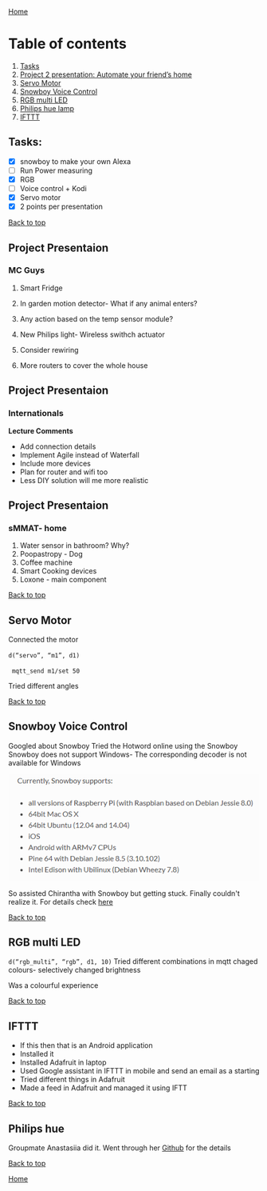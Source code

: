 [Home](https://github.com/AnastasiiaMishchenko/Internationals/blob/master/Rosemary%20Poovattil/Portfolio.md)

# Table of contents

1. [Tasks](#task)
2. [Project 2 presentation: Automate your friend’s home](#pro)
3. [Servo Motor](#motor)
4. [Snowboy Voice Control](#snow)
5. [RGB multi LED](#rgb)
6. [Philips hue lamp](#hue)
7. [IFTTT](#if)

## Tasks: <a name="task"></a>
- [x] snowboy to make your own Alexa
- [ ] Run Power measuring
- [x] RGB
- [ ] Voice control + Kodi
- [x] Servo motor
- [x] 2 points per presentation

<a href="#top">Back to top</a>

## Project Presentaion<a name="pro"></a>
### MC Guys

1. Smart Fridge

2. In garden motion detector- What if any animal enters?

3. Any action based on the temp sensor module?

4. New Philips light- Wireless swithch actuator 

5. Consider rewiring

6. More routers to cover the whole house


## Project Presentaion
### Internationals

**Lecture Comments**
- Add connection details
- Implement Agile instead of Waterfall
- Include more devices
- Plan for router and wifi too
- Less DIY solution will me more realistic 


## Project Presentaion
### sMMAT- home
 1. Water sensor in bathroom? Why?
 2. Poopastropy - Dog 
 3. Coffee machine 
 4. Smart Cooking devices
 5. Loxone - main component
 
 <a href="#top">Back to top</a>
 
 
 ## Servo Motor<a name="motor"></a>

Connected the motor

``d(“servo”, “m1”, d1)``

`` mqtt_send m1/set 50``

Tried different angles

<a href="#top">Back to top</a>


## Snowboy Voice Control<a name="snow"></a>

Googled about Snowboy
Tried the Hotword online using the Snowboy
Snowboy does not support Windows- The corresponding decoder is not available for Windows

![alt text](https://github.com/AnastasiiaMishchenko/Internationals/blob/master/Rosemary%20Poovattil/Images/snow.png)

So assisted Chirantha with Snowboy but getting stuck. Finally couldn't realize it. For details check [here](https://github.com/AnastasiiaMishchenko/Internationals/blob/master/Chirantha%20Peramunage-_/IoT%20Lecture%20Logs/lecture6.md#install-snowboy) 

<a href="#top">Back to top</a>

## RGB multi LED <a name="rgb"></a>
``d(“rgb_multi”, “rgb”, d1, 10)``
Tried different combinations in mqtt
chaged colours- selectively
changed brightness

Was a colourful experience

<a href="#top">Back to top</a>

## IFTTT<a name="if"></a>

- If this then that is an Android application
- Installed it
- Installed Adafruit in laptop
- Used Google assistant in IFTTT in mobile and send an email as a starting
- Tried different things in Adafruit
- Made a feed in Adafruit and managed it using IFTT


<a href="#top">Back to top</a>


## Philips hue <a name="hue"></a>

Groupmate Anastasiia did it. Went through her [Github](https://github.com/AnastasiiaMishchenko/Internationals/blob/master/Anastasiia%20Mishchenko/Portfolio.md#q20-phillips-hue) for the details 


<a href="#top">Back to top</a>

[Home](https://github.com/AnastasiiaMishchenko/Internationals/blob/master/Rosemary%20Poovattil/Portfolio.md)

